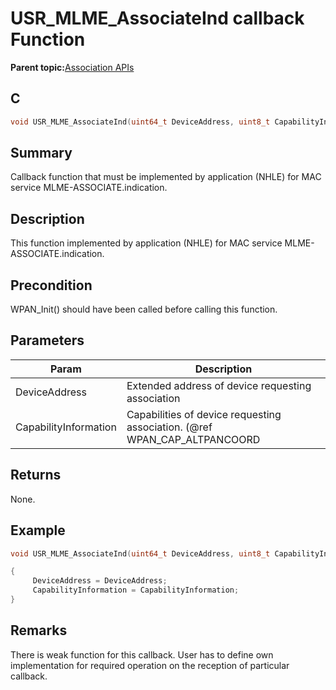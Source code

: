 # USR\_MLME\_AssociateInd callback Function

**Parent topic:**[Association APIs](GUID-8A8077CE-E940-4E10-8DA9-815C6406A784.md)

## C

```c
void USR_MLME_AssociateInd(uint64_t DeviceAddress, uint8_t CapabilityInformation)
```

## Summary

Callback function that must be implemented by application \(NHLE\) for MAC service MLME-ASSOCIATE.indication.

## Description

This function implemented by application \(NHLE\) for MAC service MLME-ASSOCIATE.indication.

## Precondition

WPAN\_Init\(\) should have been called before calling this function.

## Parameters

|Param|Description|
|-----|-----------|
|DeviceAddress|Extended address of device requesting association|
|CapabilityInformation|Capabilities of device requesting association. \(@ref WPAN\_CAP\_ALTPANCOORD|

## Returns

None.

## Example

```c
void USR_MLME_AssociateInd(uint64_t DeviceAddress, uint8_t CapabilityInformation)

{
     DeviceAddress = DeviceAddress;
     CapabilityInformation = CapabilityInformation;
}
```

## Remarks

There is weak function for this callback. User has to define own implementation for required operation on the reception of particular callback.

